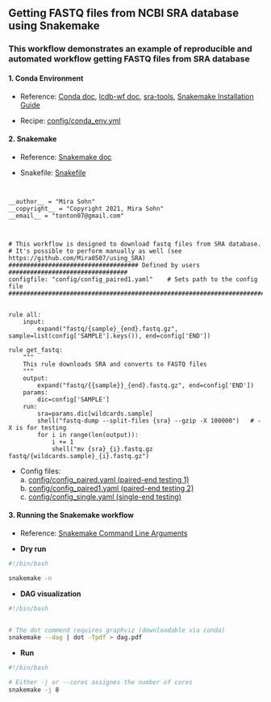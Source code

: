 ## Getting FASTQ files from NCBI SRA database using Snakemake 

### This workflow demonstrates an example of reproducible and automated workflow getting FASTQ files from SRA database


#### 1. Conda Environment 

- Reference: [Conda doc](https://docs.conda.io/projects/conda/en/latest/index.html), [lcdb-wf doc](https://lcdb.github.io/lcdb-wf), [sra-tools](https://github.com/ncbi/sra-tools), [Snakemake Installation Guide](https://snakemake.readthedocs.io/en/stable/getting_started/installation.html)

- Recipe: [config/conda_env.yml](https://github.com/Mira0507/snakemake_sra/blob/master/config/conda_env.yml)




#### 2. Snakemake 

- Reference: [Snakemake doc](https://snakemake.readthedocs.io/en/stable)

- Snakefile: [Snakefile](https://github.com/Mira0507/snakemake_sra/blob/master/Snakefile)


```


__author__ = "Mira Sohn"
__copyright__ = "Copyright 2021, Mira Sohn"
__email__ = "tonton07@gmail.com"



# This workflow is designed to download fastq files from SRA database. 
# It's possible to perform manually as well (see https://github.com/Mira0507/using_SRA)
#################################### Defined by users #################################
configfile: "config/config_paired1.yaml"    # Sets path to the config file
#######################################################################################


rule all: 
    input:
        expand("fastq/{sample}_{end}.fastq.gz", sample=list(config['SAMPLE'].keys()), end=config['END'])

rule get_fastq:   
    """
    This rule downloads SRA and converts to FASTQ files
    """
    output:
        expand("fastq/{{sample}}_{end}.fastq.gz", end=config['END'])
    params:
        dic=config['SAMPLE']
    run:
        sra=params.dic[wildcards.sample]
        shell("fastq-dump --split-files {sra} --gzip -X 100000")   # -X is for testing
        for i in range(len(output)):
            i += 1
            shell("mv {sra}_{i}.fastq.gz fastq/{wildcards.sample}_{i}.fastq.gz")

```

- Config files:      
    a. [config/config_paired.yaml (paired-end testing 1)](https://github.com/Mira0507/snakemake_sra/blob/master/config/config_paired.yaml)     
    b. [config/config_paired1.yaml (paired-end testing 2)](https://github.com/Mira0507/snakemake_sra/blob/master/config/config_paired1.yaml)    
    c. [config/config_single.yaml (single-end testing)](https://github.com/Mira0507/snakemake_sra/blob/master/config/config_single.yaml)





#### 3. Running the Snakemake workflow

- Reference: [Snakemake Command Line Arguments](https://snakemake.readthedocs.io/en/stable/executing/cli.html)

- **Dry run**


```bash
#!/bin/bash

snakemake -n

```


- **DAG visualization** 


```bash
#!/bin/bash


# The dot commend requires graphviz (downloadable via conda)
snakemake --dag | dot -Tpdf > dag.pdf


```


- **Run**


```bash
#!/bin/bash

# Either -j or --cores assignes the number of cores
snakemake -j 8

```
